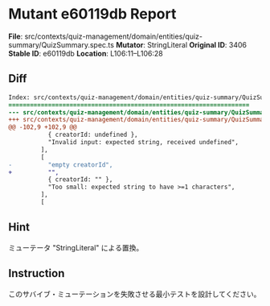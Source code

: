 # Mutant e60119db Report

**File**: src/contexts/quiz-management/domain/entities/quiz-summary/QuizSummary.spec.ts
**Mutator**: StringLiteral
**Original ID**: 3406
**Stable ID**: e60119db
**Location**: L106:11–L106:28

## Diff

```diff
Index: src/contexts/quiz-management/domain/entities/quiz-summary/QuizSummary.spec.ts
===================================================================
--- src/contexts/quiz-management/domain/entities/quiz-summary/QuizSummary.spec.ts	original
+++ src/contexts/quiz-management/domain/entities/quiz-summary/QuizSummary.spec.ts	mutated #3406
@@ -102,9 +102,9 @@
           { creatorId: undefined },
           "Invalid input: expected string, received undefined",
         ],
         [
-          "empty creatorId",
+          "",
           { creatorId: "" },
           "Too small: expected string to have >=1 characters",
         ],
         [
```

## Hint

ミューテータ "StringLiteral" による置換。

## Instruction

このサバイブ・ミューテーションを失敗させる最小テストを設計してください。
